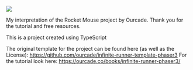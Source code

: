 ![](https://github.com/Iggy-V/rocketMouseIV/RocketMouse.gif)

My interpretation of the Rocket Mouse project by Ourcade. Thank you for the tutorial and free resources.

This is a project created using TypeScript

The original template for the project can be found here (as well as the License):
https://github.com/ourcade/infinite-runner-template-phaser3
For the tutorial look here:
https://ourcade.co/books/infinite-runner-phaser3/

